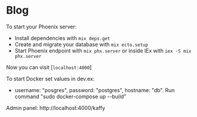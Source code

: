 # Blog

To start your Phoenix server:

  * Install dependencies with `mix deps.get`
  * Create and migrate your database with `mix ecto.setup`
  * Start Phoenix endpoint with `mix phx.server` or inside IEx with `iex -S mix phx.server`

Now you can visit [`localhost:4000`]

To start Docker set values in dev.ex:
 * username: "posgres",
  password: "postgres",
  hostname: "db".
Run command "sudo docker-compose up --build"

Admin panel:
http://localhost:4000/kaffy
